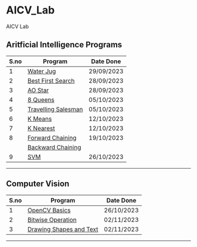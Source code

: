 # AICV_Lab
AICV Lab

## Aritficial Intelligence Programs
|S.no|Program|Date Done|
|--|--|--|
|1|[Water Jug](./AI/5_WaterJug.py)|29/09/2023|
|2|[Best First Search](./AI/6_BestFS_AI.py)|28/09/2023|
|3|[AO Star](./AI/4_AO_star.py)|28/09/2023|
|4|[8 Queens](./AI/7_8-Queens.py)|05/10/2023|
|5|[Travelling Salesman](./AI/8_Tsp_Heurisitc_Nearest.py)|05/10/2023|
|6|[K Means](./AI/9_Kmeans.py)|12/10/2023|
|7|[K Nearest](./AI/10_Knearest.py)|12/10/2023|
|8|[Forward Chaining](./AI/11_FChaining.py)|19/10/2023|
||[Backward Chaining](./AI/12_BChaining.py)||
|9|[SVM](./AI/13_SVM.py)|26/10/2023|

----


## Computer Vision

|S.no|Program|Date Done|
|--|--|--|
|1|[OpenCV Basics](./CV/1_opencv.py)|26/10/2023|
|2|[Bitwise Operation](./CV/2_bitwiseoperation.ipynb)|02/11/2023|
|3|[Drawing Shapes and Text](./CV/3_drawshapes.ipynb)|02/11/2023|

----